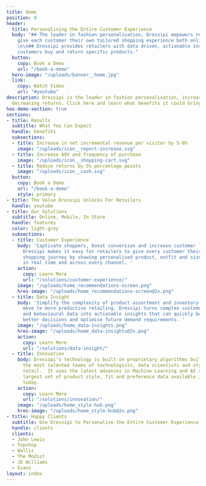 ```yaml
---
title: Home
position: 0
header:
  title: Personalising the Entire Customer Experience
  body: "## The leader in fashion personalisation, Dressipi empowers retailers to
    give each customer their own tailored shopping experience both online and instore.
    \n\n## Dressipi provides retailers with data driven, actionable insight on why
    customers buy and return specific products."
  button:
    copy: Book a Demo
    url: "/book-a-demo"
  hero-image: "/uploads/banner__home.jpg"
  link:
    copy: Watch Video
    url: "#youtube"
description: Dressipi is the leader in fashion personalisation, increasing AOV and
  decreasing returns. Click here and learn what benefits it could bring to your business.
has-demo-section: true
sections:
- title: Results
  subtitle: What You Can Expect
  handle: benefits
  subsections:
  - title: Increase in net incremental revenue per visitor by 5-8%
    image: "/uploads/icon__report-increase.svg"
  - title: Increase AOV and frequency of purchase
    image: "/uploads/icon__shopping-cart.svg"
  - title: Reduce returns by 5% percentage points
    image: "/uploads/icon__cash.svg"
  button:
    copy: Book a Demo
    url: "/book-a-demo"
    style: primary
- title: The Value Dressipi Unlocks For Retailers
  handle: youtube
- title: Our Solutions
  subtitle: Online, Mobile, In Store
  handle: features
  color: light-grey
  subsections:
  - title: Customer Experience
    body: 'Captivate shoppers, boost conversion and increase customer lifetime value.
      Dressipi makes it easy for retailers to give every customer their own personal
      shopping journey by showing personalised product, outfit and size recommendations,
      in real time and across every channel. '
    action:
      copy: Learn More
      url: "/solutions/customer-experience/"
    image: "/uploads/home_recommendations-screen.png"
    hres-image: "/uploads/home_recommendations-screen@2x.png"
  - title: Data Insight
    body: 'Simplify the complexity of product assortment and inventory by making a
      move to more predictive retailing. Dressipi turns complex customer, garment
      and behavioural data into actionable insights that can quickly be used to make
      better decisions and optimise future demand requirements. '
    image: "/uploads/home_data-insights.png"
    hres-image: "/uploads/home_data-insights@2x.png"
    action:
      copy: Learn More
      url: "/solutions/data-insight/"
  - title: Innovation
    body: Dressipi’s technology is built on proprietary algorithms built by one of
      the most talented teams of technologists, data scientists and stylists in fashion
      retail.  It uses the latest advances in Machine Learning and AI alongside the
      largest set of product style, fit and preference data available in the world
      today.
    action:
      copy: Learn More
      url: "/solutions/innovation/"
    image: "/uploads/home_style-hub.png"
    hres-image: "/uploads/home_style-hub@2x.png"
- title: Happy Clients
  subtitle: Use Dressipi to Personalise the Entire Customer Experience
  handle: clients
  clients:
  - John Lewis
  - Topshop
  - Wallis
  - The Modist
  - JD Williams
  - Evans
layout: index
---
```



